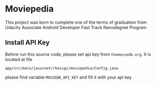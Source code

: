 # Moviepedia

This project was born to complete one of the terms of graduation from Udacity Associate Android Developer Fast Track Nanodegree Program

## Install API Key

Before run this source code, please set api key from `themoviedb.org`. It is located at file
```
app/src/main/java/net/rkasigi/moviepedia/Config.java
```

please find variable `MOVIEDB_API_KEY` and fill it with your api key 